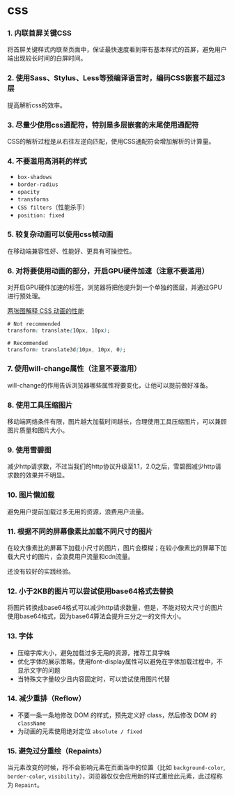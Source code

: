 # css

### 1. 内联首屏关键CSS

将首屏关键样式内联至页面中，保证最快速度看到带有基本样式的首屏，避免用户端出现较长时间的白屏时间。

### 2. 使用Sass、Stylus、Less等预编译语言时，编码CSS嵌套不超过3层

提高解析css的效率。

### 3. 尽量少使用css通配符，特别是多层嵌套的末尾使用通配符

CSS的解析过程是从右往左逆向匹配，使用CSS通配符会增加解析的计算量。

### 4. 不要滥用高消耗的样式

* `box-shadows`
* `border-radius`
* `opacity`
* `transforms`
* `CSS filters`（性能杀手）
* `position: fixed`

### 5. 较复杂动画可以使用css帧动画

在移动端兼容性好、性能好、更具有可操控性。

### 6. 对将要使用动画的部分，开启GPU硬件加速（注意不要滥用）

对开启GPU硬件加速的标签，浏览器将把他提升到一个单独的图层，并通过GPU进行预处理。

 [两张图解释 CSS 动画的性能](https://github.com/ccforward/cc/issues/42)

```css
# Not recommended
transform: translate(10px, 10px);

# Recommended 
transform: translate3d(10px, 10px, 0);
```

### 7. 使用will-change属性（注意不要滥用）

will-change的作用告诉浏览器哪些属性将要变化，让他可以提前做好准备。

### 8. 使用工具压缩图片

移动端网络条件有限，图片越大加载时间越长，合理使用工具压缩图片，可以兼顾图片质量和图片大小。

### 9. 使用雪碧图

减少http请求数，不过当我们的http协议升级至1.1，2.0之后，雪碧图减少http请求数的效果并不明显。

### 10. 图片懒加载

避免用户提前加载过多无用的资源，浪费用户流量。

### 11. 根据不同的屏幕像素比加载不同尺寸的图片

在较大像素比的屏幕下加载小尺寸的图片，图片会模糊；在较小像素比的屏幕下加载大尺寸的图片，会浪费用户流量和cdn流量。

还没有较好的实践经验。

### 12. 小于2KB的图片可以尝试使用base64格式去替换

将图片转换成base64格式可以减少http请求数量，但是，不能对较大尺寸的图片使用base64格式，因为base64算法会提升三分之一的文件大小。

### 13. 字体

* 压缩字库大小，避免加载过多无用的资源，推荐工具字蛛
* 优化字体的展示策略，使用font-display属性可以避免在字体加载过程中，不显示文字的问题
* 当特殊文字量较少且内容固定时，可以尝试使用图片代替

### 14. 减少重排（Reflow）

*  不要一条一条地修改 DOM 的样式，预先定义好 class，然后修改 DOM 的 `className`
*  为动画的元素使用绝对定位 `absolute / fixed`

### 15. 避免过分重绘（Repaints）

 当元素改变的时候，将不会影响元素在页面当中的位置（比如 `background-color`, `border-color`, `visibility`），浏览器仅仅会应用新的样式重绘此元素，此过程称为 `Repaint`。





















